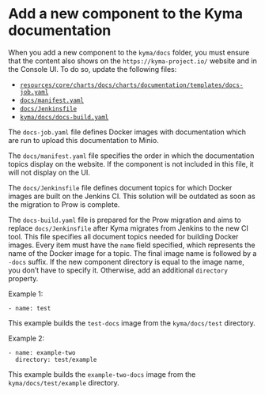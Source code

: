 # Add a new component to the Kyma documentation

When you add a new component to the `kyma/docs` folder, you must ensure that the content also shows on the `https://kyma-project.io/` website and in the Console UI. To do so, update the following files:

- [`resources/core/charts/docs/charts/documentation/templates/docs-job.yaml`](https://github.com/kyma-project/kyma/blob/master/resources/core/charts/docs/charts/documentation/templates/docs-job.yaml)
- [`docs/manifest.yaml`](https://github.com/kyma-project/kyma/blob/master/docs/manifest.yaml)
- [`docs/Jenkinsfile`](https://github.com/kyma-project/kyma/blob/master/docs/Jenkinsfile)
- [`kyma/docs/docs-build.yaml`](https://github.com/kyma-project/kyma/blob/master/docs/docs-build.yaml)

The `docs-job.yaml` file defines Docker images with documentation which are run to upload this documentation to Minio.

The `docs/manifest.yaml` file specifies the order in which the documentation topics display on the website. If the component is not included in this file, it will not display on the UI.

The `docs/Jenkinsfile` file defines document topics for which Docker images are built on the Jenkins CI. This solution will be outdated as soon as the migration to Prow is complete.

The `docs-build.yaml` file is prepared for the Prow migration and aims to replace `docs/Jenkinsfile` after Kyma migrates from Jenkins to the new CI tool. This file specifies all document topics needed for building Docker images. Every item must have the `name` field specified, which represents the name of the Docker image for a topic. The final image name is followed by a `-docs` suffix. If the new component directory is equal to the image name, you don’t have to specify it. Otherwise, add an additional `directory` property.

Example 1:
```
- name: test
```

This example builds the `test-docs` image from the `kyma/docs/test` directory.


Example 2:
```
- name: example-two
  directory: test/example
```

This example builds the `example-two-docs` image from the `kyma/docs/test/example` directory.
